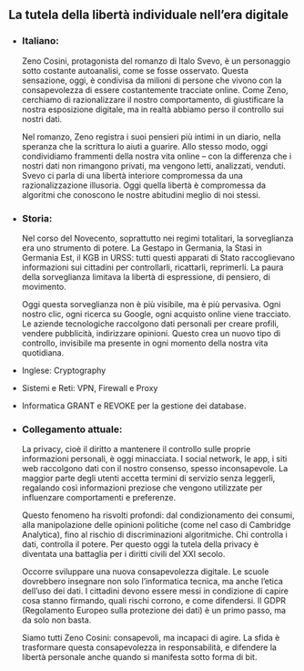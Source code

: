 ## La tutela della libertà individuale nell’era digitale


- ### **Italiano:**  
	Zeno Cosini, protagonista del romanzo di Italo Svevo, è un personaggio sotto costante autoanalisi, come se fosse osservato. Questa sensazione, oggi, è condivisa da milioni di persone che vivono con la consapevolezza di essere costantemente tracciate online. Come Zeno, cerchiamo di razionalizzare il nostro comportamento, di giustificare la nostra esposizione digitale, ma in realtà abbiamo perso il controllo sui nostri dati.
	
	Nel romanzo, Zeno registra i suoi pensieri più intimi in un diario, nella speranza che la scrittura lo aiuti a guarire. Allo stesso modo, oggi condividiamo frammenti della nostra vita online – con la differenza che i nostri dati non rimangono privati, ma vengono letti, analizzati, venduti. Svevo ci parla di una libertà interiore compromessa da una razionalizzazione illusoria. Oggi quella libertà è compromessa da algoritmi che conoscono le nostre abitudini meglio di noi stessi.



- ### **Storia:**  
	Nel corso del Novecento, soprattutto nei regimi totalitari, la sorveglianza era uno strumento di potere. La Gestapo in Germania, la Stasi in Germania Est, il KGB in URSS: tutti questi apparati di Stato raccoglievano informazioni sui cittadini per controllarli, ricattarli, reprimerli. La paura della sorveglianza limitava la libertà di espressione, di pensiero, di movimento.
	
	Oggi questa sorveglianza non è più visibile, ma è più pervasiva. Ogni nostro clic, ogni ricerca su Google, ogni acquisto online viene tracciato. Le aziende tecnologiche raccolgono dati personali per creare profili, vendere pubblicità, indirizzare opinioni. Questo crea un nuovo tipo di controllo, invisibile ma presente in ogni momento della nostra vita quotidiana.



- Inglese:
	Cryptography



- Sistemi e Reti:
	VPN, Firewall e Proxy



- Informatica
	 GRANT e REVOKE per la gestione dei database.



- ### **Collegamento attuale:**  
	La privacy, cioè il diritto a mantenere il controllo sulle proprie informazioni personali, è oggi minacciata. I social network, le app, i siti web raccolgono dati con il nostro consenso, spesso inconsapevole. La maggior parte degli utenti accetta termini di servizio senza leggerli, regalando così informazioni preziose che vengono utilizzate per influenzare comportamenti e preferenze.
	
	Questo fenomeno ha risvolti profondi: dal condizionamento dei consumi, alla manipolazione delle opinioni politiche (come nel caso di Cambridge Analytica), fino al rischio di discriminazioni algoritmiche. Chi controlla i dati, controlla il potere. Per questo oggi la tutela della privacy è diventata una battaglia per i diritti civili del XXI secolo.
	
	Occorre sviluppare una nuova consapevolezza digitale. Le scuole dovrebbero insegnare non solo l’informatica tecnica, ma anche l’etica dell’uso dei dati. I cittadini devono essere messi in condizione di capire cosa stanno firmando, quali rischi corrono, e come difendersi. Il GDPR (Regolamento Europeo sulla protezione dei dati) è un primo passo, ma da solo non basta.
	
	Siamo tutti Zeno Cosini: consapevoli, ma incapaci di agire. La sfida è trasformare questa consapevolezza in responsabilità, e difendere la libertà personale anche quando si manifesta sotto forma di bit.
